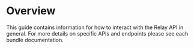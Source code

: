 # Overview

This guide contains information for how to interact with the Relay API in general. For more details on specific APIs and endpoints please see each bundle documentation.
